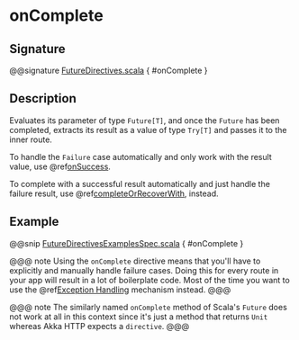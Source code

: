 # onComplete

## Signature

@@signature [FutureDirectives.scala](../../../../../../../../../akka-http/src/main/scala/akka/http/scaladsl/server/directives/FutureDirectives.scala) { #onComplete }

## Description

Evaluates its parameter of type `Future[T]`, and once the `Future` has been completed, extracts its
result as a value of type `Try[T]` and passes it to the inner route.

To handle the `Failure` case automatically and only work with the result value, use @ref[onSuccess](onSuccess.md).

To complete with a successful result automatically and just handle the failure result, use @ref[completeOrRecoverWith](completeOrRecoverWith.md), instead.

## Example

@@snip [FutureDirectivesExamplesSpec.scala](../../../../../../../test/scala/docs/http/scaladsl/server/directives/FutureDirectivesExamplesSpec.scala) { #onComplete }

@@@ note
Using the `onComplete` directive means that you'll have to explicitly and manually handle failure cases. Doing this for every route in your app will result in a lot of boilerplate code. Most of the time you want to use the @ref[Exception Handling](../../exception-handling.md) mechanism instead.
@@@

@@@ note
The similarly named `onComplete` method of Scala's `Future` does not work at all in this context since it's just a method that returns `Unit` whereas Akka HTTP expects a `directive`. 
@@@
